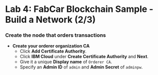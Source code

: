 # Lab 4: FabCar Blockchain Sample - Build a Network \(2/3\)

### Create the node that orders transactions

* **Create your orderer organization CA**
  * Click **Add Certificate Authority**.
  * Click **IBM Cloud** under **Create Certificate Authority** and **Next**.
  * Give it a unique **Display name** of `Orderer CA`.
  * Specify an **Admin ID** of `admin` and **Admin Secret** of `adminpw`.




